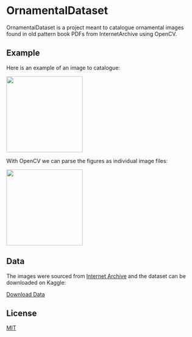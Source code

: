 # OrnamentalDataset

OrnamentalDataset is a project meant to catalogue ornamental images found in old pattern book PDFs from InternetArchive using OpenCV.

## Example

Here is an example of an image to catalogue:

<img src="https://github.com/iankonradjohnson/OrnamentalDataset/blob/master/img_138.png" width="200">

With OpenCV we can parse the figures as individual image files:

<img src="https://github.com/iankonradjohnson/OrnamentalDataset/blob/master/demo.png" width="200">

## Data

The images were sourced from [Internet Archive](https://archive.org/) and the dataset can be downloaded on Kaggle:

[Download Data](https://www.kaggle.com/iankonradjohnson/ornamental-illustrations-dataset)


## License
[MIT](https://choosealicense.com/licenses/mit/)
